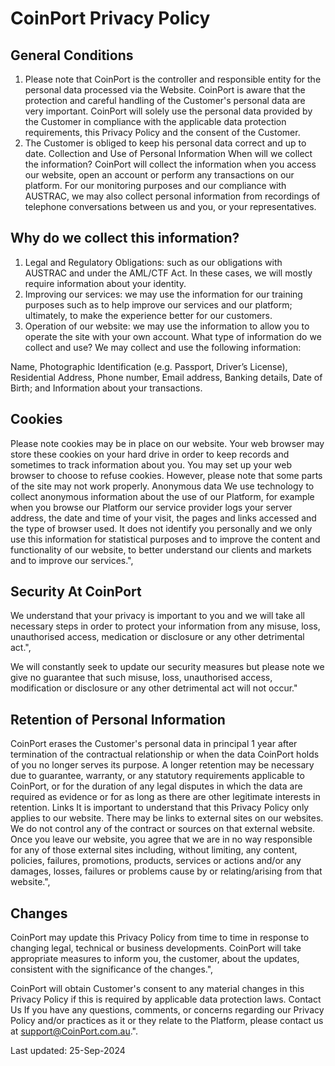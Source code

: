 # CoinPort Privacy Policy

## General Conditions

1.  Please note that CoinPort is the controller and responsible entity for the personal data processed via the Website. CoinPort is aware that the protection and careful handling of the Customer's personal data are very important. CoinPort will solely use the personal data provided by the Customer in compliance with the applicable data protection requirements, this Privacy Policy and the consent of the Customer.
2.  The Customer is obliged to keep his personal data correct and up to date. Collection and Use of Personal Information When will we collect the information? CoinPort will collect the information when you access our website, open an account or perform any transactions on our platform. For our monitoring purposes and our compliance with AUSTRAC, we may also collect personal information from recordings of telephone conversations between us and you, or your representatives.

## Why do we collect this information?

1.  Legal and Regulatory Obligations: such as our obligations with AUSTRAC and under the AML/CTF Act. In these cases, we will mostly require information about your identity.
2.  Improving our services: we may use the information for our training purposes such as to help improve our services and our platform; ultimately, to make the experience better for our customers.
3.  Operation of our website: we may use the information to allow you to operate the site with your own account. What type of information do we collect and use? We may collect and use the following information:

Name, Photographic Identification (e.g. Passport, Driver’s License), Residential Address, Phone number, Email address, Banking details, Date of Birth; and Information about your transactions.

## Cookies

Please note cookies may be in place on our website. Your web browser may store these cookies on your hard drive in order to keep records and sometimes to track information about you. You may set up your web browser to choose to refuse cookies. However, please note that some parts of the site may not work properly. Anonymous data We use technology to collect anonymous information about the use of our Platform, for example when you browse our Platform our service provider logs your server address, the date and time of your visit, the pages and links accessed and the type of browser used. It does not identify you personally and we only use this information for statistical purposes and to improve the content and functionality of our website, to better understand our clients and markets and to improve our services.",

## Security At CoinPort

We understand that your privacy is important to you and we will take all necessary steps in order to protect your information from any misuse, loss, unauthorised access, medication or disclosure or any other detrimental act.",

We will constantly seek to update our security measures but please note we give no guarantee that such misuse, loss, unauthorised access, modification or disclosure or any other detrimental act will not occur."

## Retention of Personal Information

CoinPort erases the Customer's personal data in principal 1 year after termination of the contractual relationship or when the data CoinPort holds of you no longer serves its purpose. A longer retention may be necessary due to guarantee, warranty, or any statutory requirements applicable to CoinPort, or for the duration of any legal disputes in which the data are required as evidence or for as long as there are other legitimate interests in retention. Links It is important to understand that this Privacy Policy only applies to our website. There may be links to external sites on our websites. We do not control any of the contract or sources on that external website. Once you leave our website, you agree that we are in no way responsible for any of those external sites including, without limiting, any content, policies, failures, promotions, products, services or actions and/or any damages, losses, failures or problems cause by or relating/arising from that website.",

## Changes

CoinPort may update this Privacy Policy from time to time in response to changing legal, technical or business developments. CoinPort will take appropriate measures to inform you, the customer, about the updates, consistent with the significance of the changes.",

CoinPort will obtain Customer's consent to any material changes in this Privacy Policy if this is required by applicable data protection laws. Contact Us If you have any questions, comments, or concerns regarding our Privacy Policy and/or practices as it or they relate to the Platform, please contact us at support@CoinPort.com.au.".

Last updated: 25-Sep-2024
